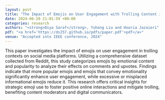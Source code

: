 ```yaml
---
layout: post
title: "The Impact of Emojis on User Engagement with Trolling Content in an Online Platform"
date: 2024-06-20 21:01:59 +00:00
categories: research
authors: "<strong>Diya Saraf</strong>, Yuhong Liu and Hooria Jazaieri"
pdf: "<a href='https://ds257.github.io/pdfs/paper.pdf'>pdf</a>"
venue: "Accepted into IEEE conference, 2024"
---
```


This paper investigates the impact of emojis on user engagement in trolling contexts on social media platforms. Utilizing a comprehensive dataset collected from Reddit, this study categorizes emojis by emotional content and popularity to analyze their effects on comments and upvotes. Findings indicate that more popular emojis and emojis that convey emotionality significantly enhance user engagement, while excessive or misplaced informational emojis reduce it. This research offers critical insights for strategic emoji use to foster positive online interactions and mitigate trolling, benefiting content moderators and digital communicators.

